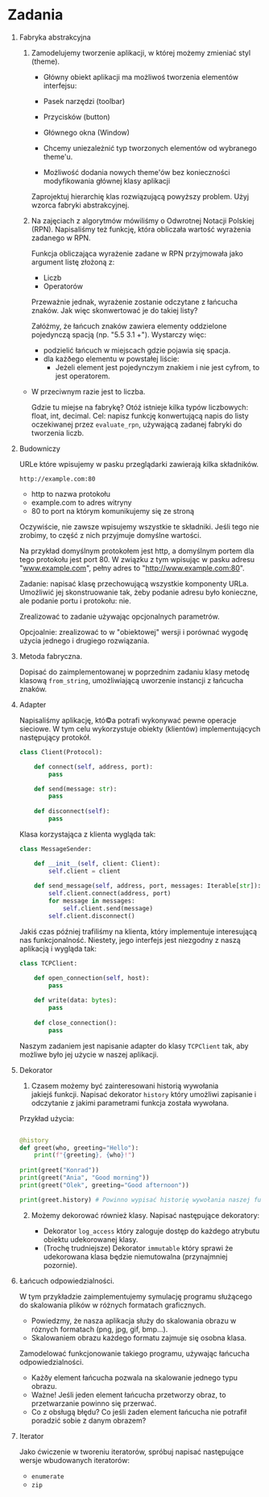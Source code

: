 # Zadania
1. Fabryka abstrakcyjna

   1. Zamodelujemy tworzenie aplikacji, w której możemy zmieniać styl (theme).

      - Główny obiekt aplikacji ma możliwoś tworzenia elementów interfejsu:
      - Pasek narzędzi (toolbar)
      - Przycisków (button)
      - Głównego okna (Window)

      - Chcemy uniezależnić typ tworzonych elementów od wybranego theme'u.
      - Możliwość dodania nowych theme'ów bez konieczności modyfikowania głównej klasy aplikacji

      Zaprojektuj hierarchię klas rozwiązującą powyższy problem. Użyj wzorca fabryki abstrakcyjnej.

   2. Na zajęciach z algorytmów mówiliśmy o Odwrotnej Notacji Polskiej (RPN). Napisaliśmy też funkcję,
      która obliczała wartość wyrażenia zadanego w RPN.

      Funkcja obliczająca wyrażenie zadane w RPN przyjmowała jako argument listę złożoną z:
      - Liczb
      - Operatorów

      Przeważnie jednak, wyrażenie zostanie odczytane z łańcucha znaków. Jak więc skonwertować je
      do takiej listy?

      Załóżmy, że łańcuch znaków zawiera elementy oddzielone pojedynczą spacją (np. "5.5 3.1 +").
      Wystarczy więc:

      - podzielić łańcuch w miejscach gdzie pojawia się spacja.
      - dla każðego elementu w powstałej liście:
        - Jeżeli element jest pojedynczym znakiem i nie jest cyfrom, to jest operatorem.
	- W przeciwnym razie jest to liczba.

      Gdzie tu miejse na fabrykę? Otóż istnieje kilka typów liczbowych: float, int, decimal.
      Cel: napisz funkcję konwertującą napis do listy oczekiwanej przez `evaluate_rpn`, używającą
      zadanej fabryki do tworzenia liczb.

2. Budowniczy

   URLe które wpisujemy w pasku przeglądarki zawierają kilka składników.

   ```text
   http://example.com:80
   ```
   - http to nazwa protokołu
   - example.com to adres witryny
   - 80 to port na którym komunikujemy się ze stroną

   Oczywiście, nie zawsze wpisujemy wszystkie te składniki. Jeśli tego nie zrobimy, to część z nich
   przyjmuje domyślne wartości.

   Na przykład domyślnym protokołem jest http, a domyślnym portem dla tego protokołu jest port 80.
   W związku z tym wpisując w pasku adresu "www.example.com", pełny adres to "http://www.example.com:80".

   Zadanie: napisać klasę przechowującą wszystkie komponenty URLa. Umożliwić jej skonstruowanie
   tak, żeby podanie adresu było konieczne, ale podanie portu i protokołu: nie.

   Zrealizować to zadanie używając opcjonalnych parametrów.

   Opcjoalnie: zrealizować to w "obiektowej" wersji i porównać wygodę użycia jednego i drugiego rozwiązania.
3. Metoda fabryczna.

   Dopisać do zaimplementowanej w poprzednim zadaniu klasy metodę klasową `from_string`, umożliwiającą uworzenie instancji z łańcucha znaków.
   
3. Adapter

   Napisaliśmy aplikację, któ©a potrafi wykonywać pewne operacje sieciowe.
   W tym celu wykorzystuje obiekty (klientów) implementujących następujący protokół.

   ```python
   class Client(Protocol):

       def connect(self, address, port):
           pass

       def send(message: str):
           pass
	     
       def disconnect(self):
           pass

   ```

   Klasa korzystająca z klienta wygląda tak:

   ```python
   class MessageSender:

       def __init__(self, client: Client):
           self.client = client
           
       def send_message(self, address, port, messages: Iterable[str]):
           self.client.connect(address, port)
           for message in messages:
               self.client.send(message)
           self.client.disconnect()
    ```
    
    Jakiś czas później trafiliśmy na klienta, który implementuje interesującą nas funkcjonalność. Niestety, jego interfejs jest niezgodny z naszą aplikacją i wygląda tak:
    
    ```python
    class TCPClient:
 
        def open_connection(self, host):
            pass
            
        def write(data: bytes):
            pass
            
        def close_connection():
            pass
    ```
    Naszym zadaniem jest napisanie adapter do klasy `TCPClient` tak, aby możliwe było jej użycie w naszej aplikacji.
    
4. Dekorator

   1. Czasem możemy być zainteresowani historią wywołania jakiejś funkcji. Napisać dekorator `history` który umożliwi zapisanie i odczytanie z jakimi parametrami funkcja została wywołana.
   
     Przykład użycia:
     
     ```python
     
     @history
     def greet(who, greeting="Hello"):
         print(f"{greeting}, {who}!")
         
     print(greet("Konrad"))
     print(greet("Ania", "Good morning"))
     print(greet("Olek", greeting="Good afternoon"))
     
     print(greet.history) # Powinno wypisać historię wywołania naszej funkcji.
     ```
   2. Możemy dekorować również klasy. Napisać następujące dekoratory:
   
      - Dekorator `log_access` który zaloguje dostęp do każdego atrybutu obiektu udekorowanej klasy.
      - (Trochę trudniejsze) Dekorator `immutable` który sprawi że udekorowana klasa będzie niemutowalna (przynajmniej pozornie).
      
5. Łańcuch odpowiedzialności.

   W tym przykładzie zaimplementujemy symulację programu służącego do skalowania plików w różnych formatach graficznych.
   
   - Powiedzmy, że nasza aplikacja służy do skalowania obrazu w róznych formatach (png, jpg, gif, bmp...).
   - Skalowaniem obrazu każdego formatu zajmuje się osobna klasa.
   
   Zamodelować funkcjonowanie takiego programu, używając łańcucha odpowiedzialności.
   - Każðy element łańcucha pozwala na skalowanie jednego typu obrazu.
   - Ważne! Jeśli jeden element łańcucha przetworzy obraz, to przetwarzanie powinno się przerwać.
   - Co z obsługą błędu? Co jeśli żaden element łańcucha nie potrafił poradzić sobie z danym obrazem?
   
6. Iterator

   Jako ćwiczenie w tworeniu iteratorów, spróbuj napisać następujące wersje wbudowanych iteratorów:
   
   - `enumerate`
   - `zip`
